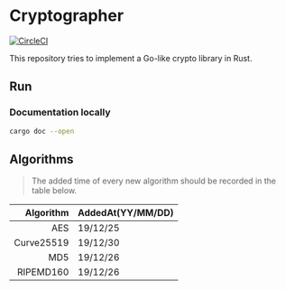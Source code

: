 # Cryptographer

[![CircleCI](https://circleci.com/gh/sammyne/cryptographer/tree/dev.svg?style=svg)](https://circleci.com/gh/sammyne/cryptographer/tree/dev)

This repository tries to implement a Go-like crypto library in Rust.

## Run
### Documentation locally
```bash
cargo doc --open
```

## Algorithms

> The added time of every new algorithm should be recorded in the table below.

|  Algorithm | AddedAt(YY/MM/DD) |
| ---------: | :---------------- |
|        AES | 19/12/25          |
| Curve25519 | 19/12/30          |
|        MD5 | 19/12/26          |
|  RIPEMD160 | 19/12/26          |